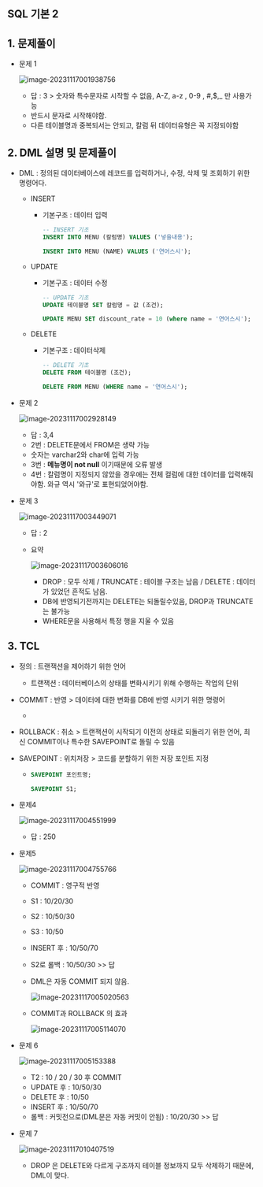 ## SQL 기본 2



## 1. 문제풀이

* 문제 1

  ![image-20231117001938756](C:\Users\123\AppData\Roaming\Typora\typora-user-images\image-20231117001938756.png)

  * 답 : 3 > 숫자와 특수문자로 시작할 수 없음, A-Z, a-z , 0-9 , #,$,_ 만 사용가능
  * 반드시 문자로 시작해야함.
  * 다른 테이블명과 중복되서는 안되고, 칼럼 뒤 데이터유형은 꼭 지정되야함

## 2. DML 설명 및 문제풀이

* DML : 정의된 데이터베이스에 레코드를 입력하거나, 수정, 삭제 및 조회하기 위한 명령어다.

  * INSERT 

    * 기본구조 : 데이터 입력

      ```sql
      -- INSERT 기초
      INSERT INTO MENU (칼럼명) VALUES ('넣을내용');
      
      INSERT INTO MENU (NAME) VALUES ('연어스시');	
      ```

  * UPDATE

    * 기본구조 : 데이터 수정

      ```sql
      -- UPDATE 기초
      UPDATE 테이블명 SET 칼럼명 = 값 (조건);
      
      UPDATE MENU SET discount_rate = 10 (where name = '연어스시');	
      ```

  * DELETE

    * 기본구조 : 데이터삭제

      ```sql
      -- DELETE 기초
      DELETE FROM 테이블명 (조건);
      
      DELETE FROM MENU (WHERE name = '연어스시');
      
      ```

      

* 문제 2

  ![image-20231117002928149](C:\Users\123\AppData\Roaming\Typora\typora-user-images\image-20231117002928149.png)

  * 답 : 3,4
  * 2번 : DELETE문에서 FROM은 생략 가능
  * 숫자는 varchar2와 char에 입력 가능
  * 3번 : **메뉴명이 not null** 이기때문에 오류 발생
  * 4번 : 칼럼명이 지정되지 않았을 경우에는 전체 컬럼에 대한 데이터를 입력해줘야함. 와규 역시 '와규'로 표현되었어야함.

* 문제 3

  ![image-20231117003449071](C:\Users\123\AppData\Roaming\Typora\typora-user-images\image-20231117003449071.png)

  * 답 : 2

  * 요약

    ![image-20231117003606016](C:\Users\123\AppData\Roaming\Typora\typora-user-images\image-20231117003606016.png)

    * DROP : 모두 삭제 / TRUNCATE : 테이블 구조는 남음 / DELETE : 데이터가 있었던 흔적도 남음.
    * DB에 반영되기전까지는 DELETE는 되돌릴수있음, DROP과 TRUNCATE는 불가능
    * WHERE문을 사용해서 특정 행을 지울 수 있음

## 3. TCL 

* 정의 : 트랜잭션을 제어하기 위한 언어

  * 트랜잭션 : 데이터베이스의 상태를 변화시키기 위해 수행하는 작업의 단위

* COMMIT : 반영 > 데이터에 대한 변화를 DB에 반영 시키기 위한 명령어

  * 

* ROLLBACK : 취소 > 트랜잭션이 시작되기 이전의 상태로 되돌리기 위한 언어, 최신 COMMIT이나 특수한 SAVEPOINT로 돌릴 수 있음

* SAVEPOINT : 위치저장 > 코드를 분할하기 위한 저장 포인트 지정

  * ```sql
    SAVEPOINT 포인트명;
    
    SAVEPOINT S1;
    ```

* 문제4

  ![image-20231117004551999](C:\Users\123\AppData\Roaming\Typora\typora-user-images\image-20231117004551999.png)

  * 답 : 250

* 문제5

  ![image-20231117004755766](C:\Users\123\AppData\Roaming\Typora\typora-user-images\image-20231117004755766.png)

  * COMMIT : 영구적 반영

  * S1 : 10/20/30

  * S2 : 10/50/30

  * S3 : 10/50

  * INSERT 후 : 10/50/70

  * S2로 롤백 : 10/50/30 >> 답

  * DML은 자동 COMMIT 되지 않음.

    ![image-20231117005020563](C:\Users\123\AppData\Roaming\Typora\typora-user-images\image-20231117005020563.png)

  * COMMIT과 ROLLBACK 의 효과

    ![image-20231117005114070](C:\Users\123\AppData\Roaming\Typora\typora-user-images\image-20231117005114070.png)

* 문제 6

  ![image-20231117005153388](C:\Users\123\AppData\Roaming\Typora\typora-user-images\image-20231117005153388.png)

  * T2 : 10 / 20 / 30 후 COMMIT
  * UPDATE 후 : 10/50/30
  * DELETE 후 : 10/50
  * INSERT 후 : 10/50/70
  * 롤백 : 커밋전으로(DML문은 자동 커밋이 안됨) : 10/20/30 >> 답

* 문제 7

  ![image-20231117010407519](C:\Users\123\AppData\Roaming\Typora\typora-user-images\image-20231117010407519.png)

  * DROP 은 DELETE와 다르게 구조까지 테이블 정보까지 모두 삭제하기 때문에, DML이 맞다.